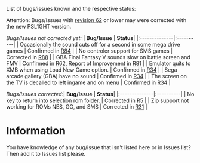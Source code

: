 List of bugs/issues known and the respective status:

Attention: Bugs/Issues with [revision 62](https://code.google.com/p/mednafen-ps3/source/detail?r=62) or lower may were corrected with the new PSL1GHT version.

_Bugs/Issues not corrected yet:_
| **Bug/Issue** | **Status**|
|:--------------|:----------|
| Occasionally the sound cuts off for a second in some mega drive games | Confirmed in [R84](https://code.google.com/p/mednafen-ps3/source/detail?r=84) |
| No controler support for SMS games | Corrected in [R88](https://code.google.com/p/mednafen-ps3/source/detail?r=88) |
| GBA Final Fantasy V sounds slow on battle screen and FMV | Confirmed in [R62](https://code.google.com/p/mednafen-ps3/source/detail?r=62), Report of Improvement in [R81](https://code.google.com/p/mednafen-ps3/source/detail?r=81) |
| Emulator quits to XMB when using Load New Game option. | Confirmed in [R34](https://code.google.com/p/mednafen-ps3/source/detail?r=34) |
| Sega arcade gallery (GBA) have no sound | Confirmed in [R34](https://code.google.com/p/mednafen-ps3/source/detail?r=34) |
| The screen on the TV is decalled to left ingame and on menu | Confirmed in [R34](https://code.google.com/p/mednafen-ps3/source/detail?r=34) |

_Bugs/Issues corrected:_| **Bug/Issue** | **Status**|
|:--------------|:----------|
| No key to return into selection rom folder. | Corrected in [R5](https://code.google.com/p/mednafen-ps3/source/detail?r=5) |
| Zip support not working for ROMs NES, GG, and SMS | Corrected in [R31](https://code.google.com/p/mednafen-ps3/source/detail?r=31) |

# Information #

You have knowledge of any bug/issue that isn't listed here or in Issues list? Then add it to Issues list please.